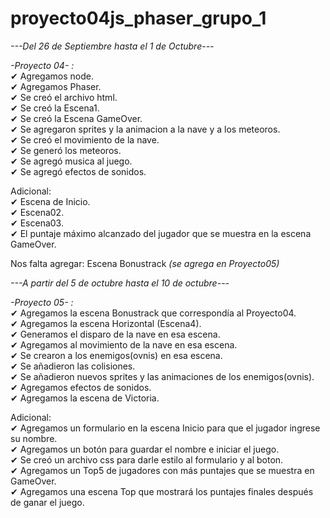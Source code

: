 # proyecto04js_phaser_grupo_1

*---Del 26 de Septiembre hasta el 1 de Octubre---*  

 *-Proyecto 04- :*  
    ✔ Agregamos node.  
    ✔ Agregamos Phaser.  
    ✔ Se creó el archivo html.  
    ✔ Se creó la Escena1.  
    ✔ Se creó la Escena GameOver.  
    ✔ Se agregaron sprites y la animacion a la nave y a los meteoros.  
    ✔ Se creó el movimiento de la nave.  
    ✔ Se generó los meteoros.  
    ✔ Se agregó musica al juego.  
    ✔ Se agregó efectos de sonidos.  
   
   Adicional:   
   ✔ Escena de Inicio.  
   ✔ Escena02.  
   ✔ Escena03.  
   ✔ El puntaje máximo alcanzado del jugador que se muestra en la escena GameOver.  
   
   Nos falta agregar: Escena Bonustrack *(se agrega en Proyecto05)*  
   
*---A partir del 5 de octubre hasta el 10 de octubre---*  

*-Proyecto 05- :*  
   ✔ Agregamos la escena Bonustrack que correspondía al Proyecto04.  
   ✔ Agregamos la escena Horizontal (Escena4).  
   ✔ Generamos el disparo de la nave en esa escena.  
   ✔ Agregamos al movimiento de la nave en esa escena.  
   ✔ Se crearon a los enemigos(ovnis) en esa escena.  
   ✔ Se añadieron las colisiones.  
   ✔ Se añadieron nuevos sprites y las animaciones de los enemigos(ovnis).  
   ✔ Agregamos efectos de sonidos.  
   ✔ Agregamos la escena de Victoria.  
   
  Adicional:  
   ✔ Agregamos un formulario en la escena Inicio para que el jugador ingrese su nombre.  
   ✔ Agregamos un botón para guardar el nombre e iniciar el juego.  
   ✔ Se creó un archivo css para darle estilo al formulario y al boton.  
   ✔ Agregamos un Top5 de jugadores con más puntajes que se muestra en GameOver.  
   ✔ Agregamos una escena Top que mostrará los puntajes finales después de ganar el juego.  
     
    
